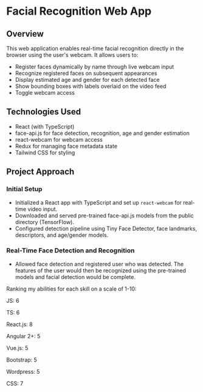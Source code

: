
# Facial Recognition Web App

## Overview

This web application enables real-time facial recognition directly in the browser using the user's webcam. It allows users to:

- Register faces dynamically by name through live webcam input
- Recognize registered faces on subsequent appearances
- Display estimated age and gender for each detected face
- Show bounding boxes with labels overlaid on the video feed
- Toggle webcam access

## Technologies Used

- React (with TypeScript)
- face-api.js for face detection, recognition, age and gender estimation
- react-webcam for webcam access
- Redux for managing face metadata state
- Tailwind CSS for styling

## Project Approach

### Initial Setup

- Initialized a React app with TypeScript and set up `react-webcam` for real-time video input.
- Downloaded and served pre-trained face-api.js models from the public directory (TensorFlow).
- Configured detection pipeline using Tiny Face Detector, face landmarks, descriptors, and age/gender models.

### Real-Time Face Detection and Recognition

- Allowed face detection and registered user who was detected. The features of the user would then be recognized using the pre-trained models and facial detection would be complete.


Ranking my abilities for each skill on a scale of 1-10:

JS: 6

TS: 6

React.js: 8

Angular 2+: 5

Vue.js: 5

Bootstrap: 5

Wordpress: 5

CSS: 7
